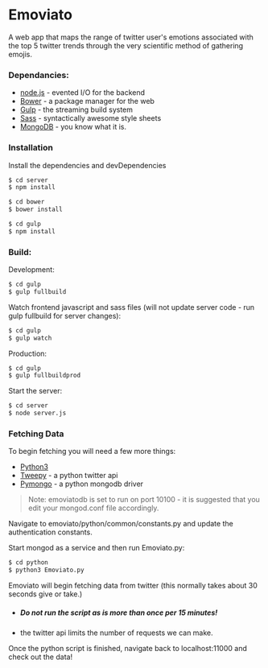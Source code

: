 # Emoviato
A web app that maps the range of twitter user's emotions associated with the top 5 twitter trends through the very scientific method of gathering emojis.


### Dependancies:
 * [node.js] - evented I/O for the backend
 * [Bower] - a package manager for the web
 * [Gulp] - the streaming build system
 * [Sass] - syntactically awesome style sheets
 * [MongoDB] - you know what it is. 

### Installation
Install the dependencies and devDependencies
```sh
$ cd server
$ npm install
```
```sh
$ cd bower
$ bower install
```
```sh
$ cd gulp
$ npm install
```

### Build:
Development:
```sh
$ cd gulp
$ gulp fullbuild
```

Watch frontend javascript and sass files (will not update server code - run gulp fullbuild for server changes):
```sh
$ cd gulp
$ gulp watch
```

Production:
```sh
$ cd gulp
$ gulp fullbuildprod
```

Start the server:
```sh
$ cd server
$ node server.js
```

### Fetching Data

To begin fetching you will need a few more things:
 * [Python3]
 * [Tweepy] - a python twitter api
 * [Pymongo] - a python mongodb driver
> Note: emoviatodb is set to run on port 10100 - it is suggested that you edit your mongod.conf file accordingly. 

Navigate to emoviato/python/common/constants.py and update the authentication constants.

Start mongod as a service and then run Emoviato.py:
```sh
$ cd python
$ python3 Emoviato.py
```
Emoviato will begin fetching data from twitter (this normally takes about 30 seconds give or take.)
- ##### Do not run the script as is more than once per 15 minutes!
- the twitter api limits the number of requests we can make.

Once the python script is finished, navigate back to localhost:11000 and check out the data!

[Bower]: <https://bower.io/>
[node.js]: <http://nodejs.org>
[Gulp]: <http://gulpjs.com>
[Sass]: <http://sass-lang.com/>
[Python3]: <https://www.python.org/download/releases/3.0/>
[Tweepy]: <https://github.com/tweepy/tweepy>
[Pymongo]: <https://api.mongodb.com/python/current/installation.html>
[MongoDB]: <https://www.mongodb.com/download-center?filter=enterprise?jmp=nav#enterprise>